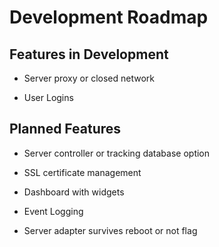 # Development Roadmap

## Features in Development

* Server proxy or closed network

* User Logins

## Planned Features

* Server controller or tracking database option

* SSL certificate management

* Dashboard with widgets

* Event Logging

* Server adapter survives reboot or not flag
